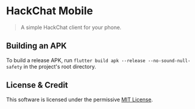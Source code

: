 # HackChat Mobile
> A simple HackChat client for your phone.

## Building an APK

To build a release APK, run `flutter build apk --release --no-sound-null-safety` in the project's root directory.

## License & Credit
This software is licensed under the permissive [MIT License](LICENSE.txt).